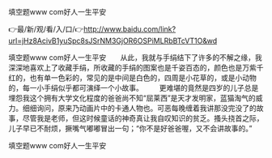 填空题www com好人一生平安

👉最/新/观/看/入/口/👉http://www.baidu.com/link?url=jHz8AcivB1yuSpc8sJSrNM3GjOR6OSPiMLRbBTcVT1O&wd

填空题www com好人一生平安　　从此，我就与手绢结下了许多的不解之缘，我深深地喜欢上了收藏手绢，所收藏的手绢的图案也是千姿百态的，颜色也是万紫千红的，也有单一色彩的，常见的是中间是白色的，四周是小花草的，或是小动物的，每一小手绢似乎都可演绎一个小故事。
　　更难堪的竟然是四岁的儿子总是埋怨我这个拥有大学文化程度的爸爸尚不知“屈莱西”是天才发明家，蓝猫淘气的威力。细细询问，原来乃动画片中的卡通人物也。可恶每晚缠着我讲那没完没了的故事，尽管我是老师，但这时候童话的神奇真让我自叹知识的贫乏。搔头挠首之际，儿子早已不耐烦，撅嘴气嘟嘟冒出一句；“你不是好爸爸喔，又不会讲故事的。”


填空题www com好人一生平安
